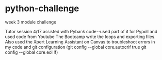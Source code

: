 # python-challenge
week 3 module challenge

Tutor session 4/17 assisted with Pybank code--used part of it for Pypoll and used code from Youtube The Bootcamp write the loops and exporting files. Also used the Xpert Learning Assistant on Canvas to troubleshoot errors in my code and git configuration (git config --global core.autocrlf true
git config --global core.eol lf)
